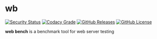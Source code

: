 # wb

[![Security Status](https://github.com/mrabine/wb/workflows/security/badge.svg)](https://github.com/mrabine/wb/security/code-scanning)
[![Codacy Grade](https://app.codacy.com/project/badge/Grade/aa8d30be1e104cdebdaf1861de8a8db1)](https://www.codacy.com/gh/mrabine/wb/dashboard?utm_source=github.com&amp;utm_medium=referral&amp;utm_content=mrabine/wb&amp;utm_campaign=Badge_Grade)
[![GitHub Releases](https://img.shields.io/github/release/mrabine/wb.svg)](https://github.com/mrabine/wb/releases/latest)
[![GitHub License](https://img.shields.io/badge/license-MIT-blue.svg)](https://github.com/mrabine/wb/blob/main/LICENSE)

**web bench** is a benchmark tool for web server testing
